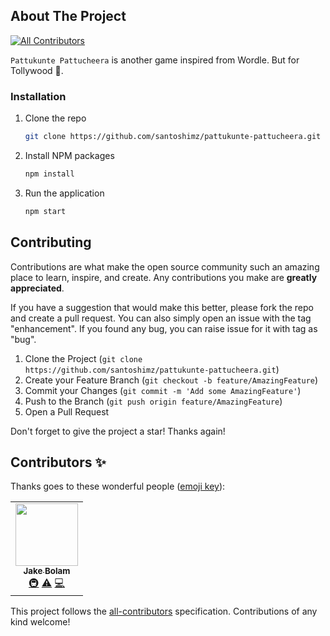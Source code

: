 ## About The Project
<!-- ALL-CONTRIBUTORS-BADGE:START - Do not remove or modify this section -->
[![All Contributors](https://img.shields.io/badge/all_contributors-1-orange.svg?style=flat-square)](#contributors-)
<!-- ALL-CONTRIBUTORS-BADGE:END -->

`Pattukunte Pattucheera` is another game inspired from Wordle. But for Tollywood 🎥.

### Installation

1. Clone the repo
   ```sh
   git clone https://github.com/santoshimz/pattukunte-pattucheera.git
   ```
3. Install NPM packages
   ```sh
   npm install
   ```
4. Run the application
   ```sh
   npm start
   ```

## Contributing

Contributions are what make the open source community such an amazing place to learn, inspire, and create. Any contributions you make are **greatly appreciated**.

If you have a suggestion that would make this better, please fork the repo and create a pull request. You can also simply open an issue with the tag "enhancement". If you found any bug, you can raise issue for it with tag as "bug".


1. Clone the Project (`git clone https://github.com/santoshimz/pattukunte-pattucheera.git`)
2. Create your Feature Branch (`git checkout -b feature/AmazingFeature`)
3. Commit your Changes (`git commit -m 'Add some AmazingFeature'`)
4. Push to the Branch (`git push origin feature/AmazingFeature`)
5. Open a Pull Request



Don't forget to give the project a star! Thanks again!

## Contributors ✨

Thanks goes to these wonderful people ([emoji key](https://allcontributors.org/docs/en/emoji-key)):

<!-- ALL-CONTRIBUTORS-LIST:START - Do not remove or modify this section -->
<!-- prettier-ignore-start -->
<!-- markdownlint-disable -->
<table>
  <tr>
    <td align="center"><a href="https://jakebolam.com"><img src="https://avatars.githubusercontent.com/u/3534236?v=4?s=100" width="100px;" alt=""/><br /><sub><b>Jake Bolam</b></sub></a><br /><a href="#infra-jakebolam" title="Infrastructure (Hosting, Build-Tools, etc)">🚇</a> <a href="https://github.com/pavankalyan-codes/pattukunte-pattucheera-game/commits?author=jakebolam" title="Tests">⚠️</a> <a href="https://github.com/pavankalyan-codes/pattukunte-pattucheera-game/commits?author=jakebolam" title="Code">💻</a></td>
  </tr>
</table>

<!-- markdownlint-restore -->
<!-- prettier-ignore-end -->

<!-- ALL-CONTRIBUTORS-LIST:END -->

This project follows the [all-contributors](https://github.com/all-contributors/all-contributors) specification. Contributions of any kind welcome!